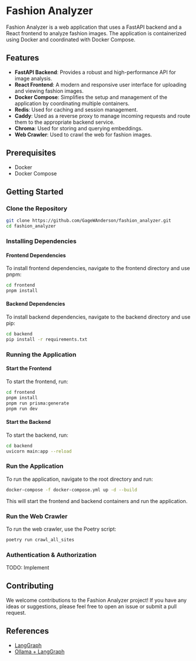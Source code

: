 # Fashion Analyzer
Fashion Analyzer is a web application that uses a FastAPI backend and a React frontend to analyze fashion images. The application is containerized using Docker and coordinated with Docker Compose.

## Features

- **FastAPI Backend**: Provides a robust and high-performance API for image analysis.
- **React Frontend**: A modern and responsive user interface for uploading and viewing fashion images.
- **Docker Compose**: Simplifies the setup and management of the application by coordinating multiple containers.
- **Redis**: Used for caching and session management.
- **Caddy**: Used as a reverse proxy to manage incoming requests and route them to the appropriate backend service.
- **Chroma**: Used for storing and querying embeddings.
- **Web Crawler**: Used to crawl the web for fashion images.

## Prerequisites

- Docker
- Docker Compose

## Getting Started

### Clone the Repository
```bash
git clone https://github.com/GageWAnderson/fashion_analyzer.git
cd fashion_analyzer
```

### Installing Dependencies

#### Frontend Dependencies
To install frontend dependencies, navigate to the frontend directory and use pnpm:
```bash
cd frontend
pnpm install
```

#### Backend Dependencies
To install backend dependencies, navigate to the backend directory and use pip:
```bash
cd backend
pip install -r requirements.txt
```

### Running the Application

#### Start the Frontend
To start the frontend, run:
```bash
cd frontend
pnpm install
pnpm run prisma:generate
pnpm run dev
```

#### Start the Backend
To start the backend, run:
```bash
cd backend
uvicorn main:app --reload
```

### Run the Application
To run the application, navigate to the root directory and run:
```bash
docker-compose -f docker-compose.yml up -d --build
```

This will start the frontend and backend containers and run the application.

### Run the Web Crawler
To run the web crawler, use the Poetry script:
```bash
poetry run crawl_all_sites
```

### Authentication & Authorization
TODO: Implement

## Contributing

We welcome contributions to the Fashion Analyzer project! If you have any ideas or suggestions, please feel free to open an issue or submit a pull request.

## References
- [LangGraph](https://www.langchain.com/langgraph)
- [Ollama + LangGraph](https://www.youtube.com/watch?v=Nfk99Fz8H9k)